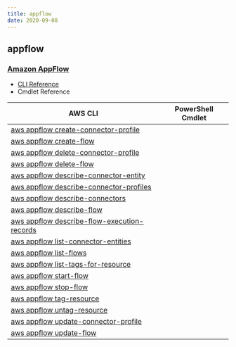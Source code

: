 ```yaml
---
title: appflow
date: 2020-09-08
---
```


## appflow

### [Amazon AppFlow](https://aws.amazon.com/appflow/)

* [CLI Reference](https://docs.aws.amazon.com/cli/latest/reference/appflow/index.html)
* Cmdlet Reference

|AWS CLI|PowerShell Cmdlet|
|----|----|
|[aws appflow create-connector-profile](https://docs.aws.amazon.com/cli/latest/reference/appflow/create-connector-profile.html)||
|[aws appflow create-flow](https://docs.aws.amazon.com/cli/latest/reference/appflow/create-flow.html)||
|[aws appflow delete-connector-profile](https://docs.aws.amazon.com/cli/latest/reference/appflow/delete-connector-profile.html)||
|[aws appflow delete-flow](https://docs.aws.amazon.com/cli/latest/reference/appflow/delete-flow.html)||
|[aws appflow describe-connector-entity](https://docs.aws.amazon.com/cli/latest/reference/appflow/describe-connector-entity.html)||
|[aws appflow describe-connector-profiles](https://docs.aws.amazon.com/cli/latest/reference/appflow/describe-connector-profiles.html)||
|[aws appflow describe-connectors](https://docs.aws.amazon.com/cli/latest/reference/appflow/describe-connectors.html)||
|[aws appflow describe-flow](https://docs.aws.amazon.com/cli/latest/reference/appflow/describe-flow.html)||
|[aws appflow describe-flow-execution-records](https://docs.aws.amazon.com/cli/latest/reference/appflow/describe-flow-execution-records.html)||
|[aws appflow list-connector-entities](https://docs.aws.amazon.com/cli/latest/reference/appflow/list-connector-entities.html)||
|[aws appflow list-flows](https://docs.aws.amazon.com/cli/latest/reference/appflow/list-flows.html)||
|[aws appflow list-tags-for-resource](https://docs.aws.amazon.com/cli/latest/reference/appflow/list-tags-for-resource.html)||
|[aws appflow start-flow](https://docs.aws.amazon.com/cli/latest/reference/appflow/start-flow.html)||
|[aws appflow stop-flow](https://docs.aws.amazon.com/cli/latest/reference/appflow/stop-flow.html)||
|[aws appflow tag-resource](https://docs.aws.amazon.com/cli/latest/reference/appflow/tag-resource.html)||
|[aws appflow untag-resource](https://docs.aws.amazon.com/cli/latest/reference/appflow/untag-resource.html)||
|[aws appflow update-connector-profile](https://docs.aws.amazon.com/cli/latest/reference/appflow/update-connector-profile.html)||
|[aws appflow update-flow](https://docs.aws.amazon.com/cli/latest/reference/appflow/update-flow.html)||

